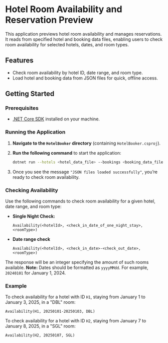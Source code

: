 # Hotel Room Availability and Reservation Preview

This application previews hotel room availability and manages reservations. It reads from specified hotel and booking data files, enabling users to check room availability for selected hotels, dates, and room types.

## Features

- Check room availability by hotel ID, date range, and room type.
- Load hotel and booking data from JSON files for quick, offline access.

## Getting Started

### Prerequisites

- [.NET Core SDK](https://dotnet.microsoft.com/download) installed on your machine.

### Running the Application

1. **Navigate to the `HotelBooker` directory** (containing `HotelBooker.csproj`).
2. **Run the following command** to start the application:

   ```bash
   dotnet run --hotels <hotel_data_file> --bookings <booking_data_file>
	```
3. Once you see the message `"JSON files loaded successfully"`, you’re ready to check room availability.

### Checking Availability

Use the following commands to check room availability for a given hotel, date range, and room type:

-   **Single Night Check:**
    
    ```
    Availability(<hotelId>, <check_in_date_of_one_night_stay>, <roomType>)
    ```
-  **Date range check**
	```
	Availability(<hotelId>, <check_in_date>-<check_out_date>, <roomType>)
	```
The response will be an integer specifying the amount of such rooms available.
**Note:** Dates should be formatted as `yyyyMMdd`. For example, `20240101` for January 1, 2024.

### Example

To check availability for a hotel with ID `H1`, staying from January 1 to January 3, 2025, in a "DBL" room:

```
Availability(H1, 20250101-20250103, DBL)
```
 
 To check availability for a hotel with ID `H2`, staying from January 7 to January 8, 2025, in a "SGL" room:
     
```
Availability(H2, 20250107, SGL)
```
